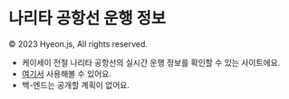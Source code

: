 # 나리타 공항선  운행 정보
© 2023 Hyeon.js, All rights reserved.

- 케이세이 전철 나리타 공항선의 실시간 운행 정보를 확인할 수 있는 사이트에요.
- [여기서](https://hyeon-js.github.io/NRTLine/) 사용해볼 수 있어요.
- 백-엔드는 공개할 계획이 없어요.

